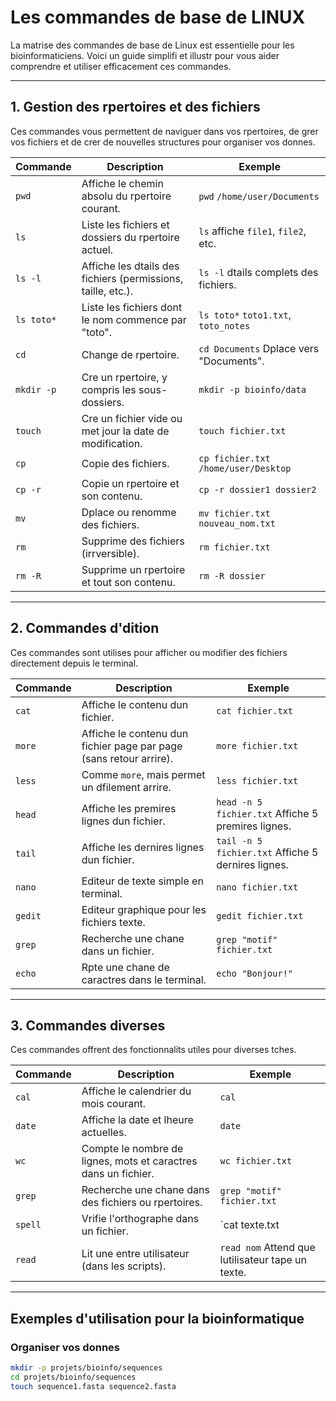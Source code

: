 # Les commandes de base de LINUX

La matrise des commandes de base de Linux est essentielle pour les bioinformaticiens. Voici un guide simplifi et illustr pour vous aider  comprendre et utiliser efficacement ces commandes.

---

## 1. Gestion des rpertoires et des fichiers

Ces commandes vous permettent de naviguer dans vos rpertoires, de grer vos fichiers et de crer de nouvelles structures pour organiser vos donnes.

| **Commande** | **Description**                         | **Exemple**                                |
|--------------|-----------------------------------------|--------------------------------------------|
| `pwd`        | Affiche le chemin absolu du rpertoire courant. | `pwd`  `/home/user/Documents`            |
| `ls`         | Liste les fichiers et dossiers du rpertoire actuel. | `ls`  affiche `file1`, `file2`, etc.      |
| `ls -l`      | Affiche les dtails des fichiers (permissions, taille, etc.). | `ls -l`  dtails complets des fichiers.   |
| `ls toto*`   | Liste les fichiers dont le nom commence par "toto". | `ls toto*`  `toto1.txt`, `toto_notes`     |
| `cd`         | Change de rpertoire.                  | `cd Documents`  Dplace vers "Documents". |
| `mkdir -p`   | Cre un rpertoire, y compris les sous-dossiers. | `mkdir -p bioinfo/data`                    |
| `touch`      | Cre un fichier vide ou met  jour la date de modification. | `touch fichier.txt`                        |
| `cp`         | Copie des fichiers.                    | `cp fichier.txt /home/user/Desktop`        |
| `cp -r`      | Copie un rpertoire et son contenu.     | `cp -r dossier1 dossier2`                  |
| `mv`         | Dplace ou renomme des fichiers.        | `mv fichier.txt nouveau_nom.txt`           |
| `rm`         | Supprime des fichiers (irrversible).   | `rm fichier.txt`                           |
| `rm -R`      | Supprime un rpertoire et tout son contenu. | `rm -R dossier`                           |

---

## 2. Commandes d'dition

Ces commandes sont utilises pour afficher ou modifier des fichiers directement depuis le terminal.

| **Commande** | **Description**                                      | **Exemple**                                     |
|--------------|------------------------------------------------------|-------------------------------------------------|
| `cat`        | Affiche le contenu dun fichier.                    | `cat fichier.txt`                               |
| `more`       | Affiche le contenu dun fichier page par page (sans retour arrire). | `more fichier.txt`                              |
| `less`       | Comme `more`, mais permet un dfilement arrire.     | `less fichier.txt`                              |
| `head`       | Affiche les premires lignes dun fichier.          | `head -n 5 fichier.txt`  Affiche 5 premires lignes. |
| `tail`       | Affiche les dernires lignes dun fichier.          | `tail -n 5 fichier.txt`  Affiche 5 dernires lignes. |
| `nano`       | Editeur de texte simple en terminal.                 | `nano fichier.txt`                              |
| `gedit`      | Editeur graphique pour les fichiers texte.           | `gedit fichier.txt`                             |
| `grep`       | Recherche une chane dans un fichier.                | `grep "motif" fichier.txt`                     |
| `echo`       | Rpte une chane de caractres dans le terminal.    | `echo "Bonjour!"`                              |

---

## 3. Commandes diverses

Ces commandes offrent des fonctionnalits utiles pour diverses tches.

| **Commande** | **Description**                                      | **Exemple**                                     |
|--------------|------------------------------------------------------|-------------------------------------------------|
| `cal`        | Affiche le calendrier du mois courant.               | `cal`                                           |
| `date`       | Affiche la date et lheure actuelles.                | `date`                                         |
| `wc`         | Compte le nombre de lignes, mots et caractres dans un fichier. | `wc fichier.txt`                              |
| `grep`       | Recherche une chane dans des fichiers ou rpertoires. | `grep "motif" fichier.txt`                     |
| `spell`      | Vrifie l'orthographe dans un fichier.               | `cat texte.txt | spell > erreurs.txt`          |
| `read`       | Lit une entre utilisateur (dans les scripts).       | `read nom`  Attend que lutilisateur tape un texte. |

---

## Exemples d'utilisation pour la bioinformatique

### **Organiser vos donnes**
```bash
mkdir -p projets/bioinfo/sequences
cd projets/bioinfo/sequences
touch sequence1.fasta sequence2.fasta
